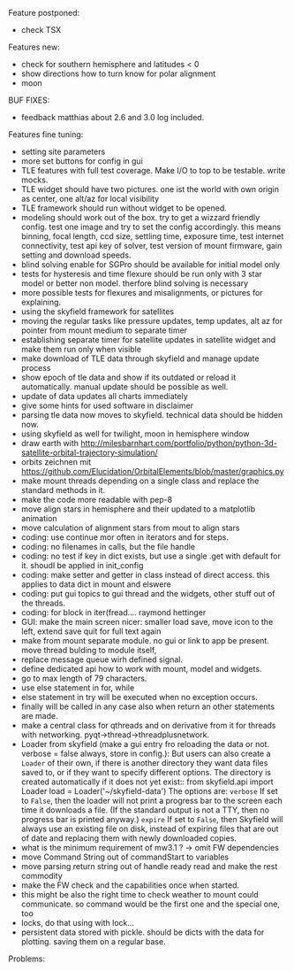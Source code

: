 Feature postponed:
- check TSX

Features new:
- check for southern hemisphere and latitudes < 0
- show directions how to turn know for polar alignment
- moon

BUF FIXES:
- feedback matthias about 2.6 and 3.0 log included.

Features fine tuning:
- setting site parameters
- more set buttons for config in gui
- TLE features with full test coverage. Make I/O to top to be testable. write mocks.
- TLE widget should have two pictures. one ist the world with own origin as center, one alt/az for local visibility
- TLE framework should run without widget to be opened.
- modeling should work out of the box. try to get a wizzard friendly config. test one image and try to set the config
  accordingly. this means binning, focal length, ccd size, settling time, exposure time, test internet connectivity, test 
  api key of solver, test version of mount firmware, gain setting and download speeds.
- blind solving enable for SGPro should be available for initial model only
- tests for hysteresis and time flexure should be run only with 3 star model or better non model. therfore blind solving 
  is necessary
- more possible tests for flexures and misalignments, or pictures for explaining.
- using the skyfield framework for satellites 
- moving the regular tasks like pressure updates, temp updates, alt az for pointer from mount medium to separate timer
- establishing separate timer for satellite updates in satellite widget and make them run only when visible
- make download of TLE data through skyfield and manage update process
- show epoch of tle data and show if its outdated or reload it automatically. manual update should be possible as well.
- update of data updates all charts immediately
- give some hints for used software in disclaimer 
- parsing tle data now moves to skyfield. technical data should be hidden now.
- using skyfield as well for twilight, moon in hemisphere window
- draw earth with http://milesbarnhart.com/portfolio/python/python-3d-satellite-orbital-trajectory-simulation/
- orbits zeichnen mit https://github.com/Elucidation/OrbitalElements/blob/master/graphics.py
- make mount threads depending on a single class and replace the standard methods in it.
- make the code more readable with pep-8
- move align stars in hemisphere and their updated to a matplotlib animation
- move calculation of alignment stars from mout to align stars
- coding: use continue mor often in iterators and for steps.
- coding: no filenames in calls, but the file handle
- coding: no test if key in dict exists, but use a single .get with default for it. shoudl be applied in init_config
- coding: make setter and getter in class instead of direct access. this applies to data dict in mount and elswere
- coding: put gui topics to gui thread and the widgets, other stuff out of the threads.
- coding: for block in iter(fread.... raymond hettinger
- GUI: make the main screen nicer: smaller load save, move icon to the left, extend save quit for full text again
- make from mount separate module. no gui or link to app be present. move thread bulding to module itself, 
- replace message queue wirh defined signal.
- define dedicated api how to work with mount, model and widgets.
- go to max length of 79 characters.
- use else statement in for, while
- else statement in try will be executed when no exception occurs.
- finally will be called in any case also when return an other statements are made.
- make a central class for qthreads and on derivative from it for threads with networking. pyqt->thread->threadplusnetwork.
- Loader from skyfield (make a gui entry fro reloading the data or not. verbose = false always, store in config.):
    But users can also create a `Loader` of their own, if there is
    another directory they want data files saved to, or if they want to
    specify different options.  The directory is created automatically
    if it does not yet exist::
        from skyfield.api import Loader
        load = Loader('~/skyfield-data')
    The options are:
    ``verbose``
      If set to ``False``, then the loader will not print a progress bar
      to the screen each time it downloads a file.  (If the standard
      output is not a TTY, then no progress bar is printed anyway.)
    ``expire``
      If set to ``False``, then Skyfield will always use an existing
      file on disk, instead of expiring files that are out of date and
      replacing them with newly downloaded copies.
- what is the minimum requirement of mw3.1 ? -> omit FW dependencies
- move Command String out of commandStart to variables
- move parsing return string out of handle ready read and make the rest commodity
- make the FW check and the capabilities once when started. 
- this might be also the right time to check weather to mount could communicate. so command would be the first one 
   and the special one, too 
- locks, do that using with lock...
- persistent data stored with pickle. should be dicts with the data for plotting. saving them on a regular base.


Problems:


